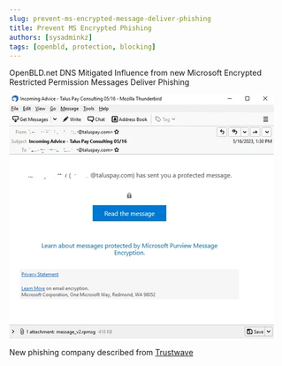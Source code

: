 ```yaml
---
slug: prevent-ms-encrypted-message-deliver-phishing
title: Prevent MS Encrypted Phishing
authors: [sysadminkz]
tags: [openbld, protection, blocking]
---
```


OpenBLD.net DNS Mitigated Influence from new Microsoft Encrypted Restricted Permission Messages Deliver Phishing

![Prevent MS Encrypted Phishing](prevent-ms-encrypted-message-deliver-phishing.png)

New phishing company described from [Trustwave](https://www.trustwave.com/en-us/resources/blogs/spiderlabs-blog/microsoft-encrypted-restricted-permission-messages-deliver-phishing/)
